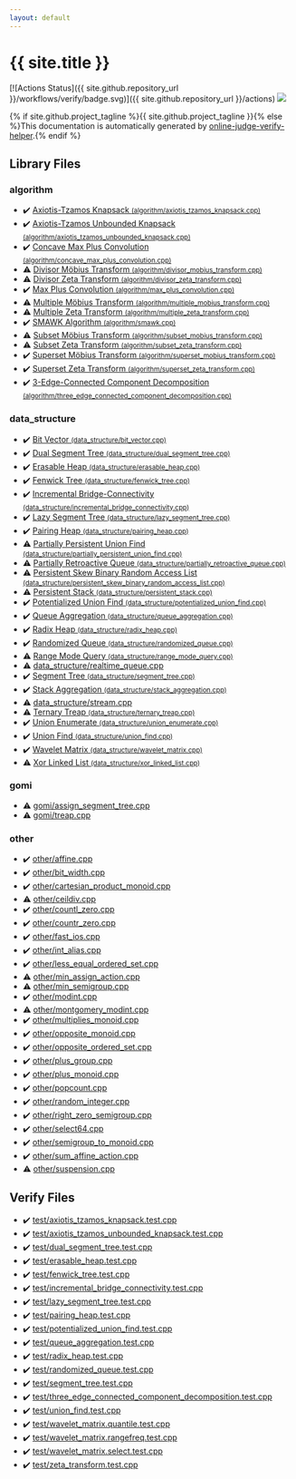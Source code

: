 ```yaml
---
layout: default
---
```


<!-- mathjax config similar to math.stackexchange -->
<script type="text/javascript" async
  src="https://cdnjs.cloudflare.com/ajax/libs/mathjax/2.7.5/MathJax.js?config=TeX-MML-AM_CHTML">
</script>
<script type="text/x-mathjax-config">
  MathJax.Hub.Config({
    TeX: { equationNumbers: { autoNumber: "AMS" }},
    tex2jax: {
      inlineMath: [ ['$','$'] ],
      processEscapes: true
    },
    "HTML-CSS": { matchFontHeight: false },
    displayAlign: "left",
    displayIndent: "2em"
  });
</script>

<script type="text/javascript" src="https://cdnjs.cloudflare.com/ajax/libs/jquery/3.4.1/jquery.min.js"></script>
<script src="https://cdn.jsdelivr.net/npm/jquery-balloon-js@1.1.2/jquery.balloon.min.js" integrity="sha256-ZEYs9VrgAeNuPvs15E39OsyOJaIkXEEt10fzxJ20+2I=" crossorigin="anonymous"></script>
<script type="text/javascript" src="assets/js/copy-button.js"></script>
<link rel="stylesheet" href="assets/css/copy-button.css" />


# {{ site.title }}

[![Actions Status]({{ site.github.repository_url }}/workflows/verify/badge.svg)]({{ site.github.repository_url }}/actions)
<a href="{{ site.github.repository_url }}"><img src="https://img.shields.io/github/last-commit/{{ site.github.owner_name }}/{{ site.github.repository_name }}" /></a>

{% if site.github.project_tagline %}{{ site.github.project_tagline }}{% else %}This documentation is automatically generated by <a href="https://github.com/kmyk/online-judge-verify-helper">online-judge-verify-helper</a>.{% endif %}

## Library Files

<div id="ed469618898d75b149e5c7c4b6a1c415"></div>

### algorithm

* :heavy_check_mark: <a href="library/algorithm/axiotis_tzamos_knapsack.cpp.html">Axiotis-Tzamos Knapsack <small>(algorithm/axiotis_tzamos_knapsack.cpp)</small></a>
* :heavy_check_mark: <a href="library/algorithm/axiotis_tzamos_unbounded_knapsack.cpp.html">Axiotis-Tzamos Unbounded Knapsack <small>(algorithm/axiotis_tzamos_unbounded_knapsack.cpp)</small></a>
* :heavy_check_mark: <a href="library/algorithm/concave_max_plus_convolution.cpp.html">Concave Max Plus Convolution <small>(algorithm/concave_max_plus_convolution.cpp)</small></a>
* :warning: <a href="library/algorithm/divisor_mobius_transform.cpp.html">Divisor Möbius Transform <small>(algorithm/divisor_mobius_transform.cpp)</small></a>
* :warning: <a href="library/algorithm/divisor_zeta_transform.cpp.html">Divisor Zeta Transform <small>(algorithm/divisor_zeta_transform.cpp)</small></a>
* :heavy_check_mark: <a href="library/algorithm/max_plus_convolution.cpp.html">Max Plus Convolution <small>(algorithm/max_plus_convolution.cpp)</small></a>
* :warning: <a href="library/algorithm/multiple_mobius_transform.cpp.html">Multiple Möbius Transform <small>(algorithm/multiple_mobius_transform.cpp)</small></a>
* :warning: <a href="library/algorithm/multiple_zeta_transform.cpp.html">Multiple Zeta Transform <small>(algorithm/multiple_zeta_transform.cpp)</small></a>
* :heavy_check_mark: <a href="library/algorithm/smawk.cpp.html">SMAWK Algorithm <small>(algorithm/smawk.cpp)</small></a>
* :warning: <a href="library/algorithm/subset_mobius_transform.cpp.html">Subset Möbius Transform <small>(algorithm/subset_mobius_transform.cpp)</small></a>
* :warning: <a href="library/algorithm/subset_zeta_transform.cpp.html">Subset Zeta Transform <small>(algorithm/subset_zeta_transform.cpp)</small></a>
* :heavy_check_mark: <a href="library/algorithm/superset_mobius_transform.cpp.html">Superset Möbius Transform <small>(algorithm/superset_mobius_transform.cpp)</small></a>
* :heavy_check_mark: <a href="library/algorithm/superset_zeta_transform.cpp.html">Superset Zeta Transform <small>(algorithm/superset_zeta_transform.cpp)</small></a>
* :heavy_check_mark: <a href="library/algorithm/three_edge_connected_component_decomposition.cpp.html">3-Edge-Connected Component Decomposition <small>(algorithm/three_edge_connected_component_decomposition.cpp)</small></a>


<div id="c8f6850ec2ec3fb32f203c1f4e3c2fd2"></div>

### data_structure

* :heavy_check_mark: <a href="library/data_structure/bit_vector.cpp.html">Bit Vector <small>(data_structure/bit_vector.cpp)</small></a>
* :heavy_check_mark: <a href="library/data_structure/dual_segment_tree.cpp.html">Dual Segment Tree <small>(data_structure/dual_segment_tree.cpp)</small></a>
* :heavy_check_mark: <a href="library/data_structure/erasable_heap.cpp.html">Erasable Heap <small>(data_structure/erasable_heap.cpp)</small></a>
* :heavy_check_mark: <a href="library/data_structure/fenwick_tree.cpp.html">Fenwick Tree <small>(data_structure/fenwick_tree.cpp)</small></a>
* :heavy_check_mark: <a href="library/data_structure/incremental_bridge_connectivity.cpp.html">Incremental Bridge-Connectivity <small>(data_structure/incremental_bridge_connectivity.cpp)</small></a>
* :heavy_check_mark: <a href="library/data_structure/lazy_segment_tree.cpp.html">Lazy Segment Tree <small>(data_structure/lazy_segment_tree.cpp)</small></a>
* :heavy_check_mark: <a href="library/data_structure/pairing_heap.cpp.html">Pairing Heap <small>(data_structure/pairing_heap.cpp)</small></a>
* :warning: <a href="library/data_structure/partially_persistent_union_find.cpp.html">Partially Persistent Union Find <small>(data_structure/partially_persistent_union_find.cpp)</small></a>
* :warning: <a href="library/data_structure/partially_retroactive_queue.cpp.html">Partially Retroactive Queue <small>(data_structure/partially_retroactive_queue.cpp)</small></a>
* :warning: <a href="library/data_structure/persistent_skew_binary_random_access_list.cpp.html">Persistent Skew Binary Random Access List <small>(data_structure/persistent_skew_binary_random_access_list.cpp)</small></a>
* :warning: <a href="library/data_structure/persistent_stack.cpp.html">Persistent Stack <small>(data_structure/persistent_stack.cpp)</small></a>
* :heavy_check_mark: <a href="library/data_structure/potentialized_union_find.cpp.html">Potentialized Union Find <small>(data_structure/potentialized_union_find.cpp)</small></a>
* :heavy_check_mark: <a href="library/data_structure/queue_aggregation.cpp.html">Queue Aggregation <small>(data_structure/queue_aggregation.cpp)</small></a>
* :heavy_check_mark: <a href="library/data_structure/radix_heap.cpp.html">Radix Heap <small>(data_structure/radix_heap.cpp)</small></a>
* :heavy_check_mark: <a href="library/data_structure/randomized_queue.cpp.html">Randomized Queue <small>(data_structure/randomized_queue.cpp)</small></a>
* :warning: <a href="library/data_structure/range_mode_query.cpp.html">Range Mode Query <small>(data_structure/range_mode_query.cpp)</small></a>
* :warning: <a href="library/data_structure/realtime_queue.cpp.html">data_structure/realtime_queue.cpp</a>
* :heavy_check_mark: <a href="library/data_structure/segment_tree.cpp.html">Segment Tree <small>(data_structure/segment_tree.cpp)</small></a>
* :heavy_check_mark: <a href="library/data_structure/stack_aggregation.cpp.html">Stack Aggregation <small>(data_structure/stack_aggregation.cpp)</small></a>
* :warning: <a href="library/data_structure/stream.cpp.html">data_structure/stream.cpp</a>
* :warning: <a href="library/data_structure/ternary_treap.cpp.html">Ternary Treap <small>(data_structure/ternary_treap.cpp)</small></a>
* :heavy_check_mark: <a href="library/data_structure/union_enumerate.cpp.html">Union Enumerate <small>(data_structure/union_enumerate.cpp)</small></a>
* :heavy_check_mark: <a href="library/data_structure/union_find.cpp.html">Union Find <small>(data_structure/union_find.cpp)</small></a>
* :heavy_check_mark: <a href="library/data_structure/wavelet_matrix.cpp.html">Wavelet Matrix <small>(data_structure/wavelet_matrix.cpp)</small></a>
* :warning: <a href="library/data_structure/xor_linked_list.cpp.html">Xor Linked List <small>(data_structure/xor_linked_list.cpp)</small></a>


<div id="c25e426f9a94f83968c77e7d5480c159"></div>

### gomi

* :warning: <a href="library/gomi/assign_segment_tree.cpp.html">gomi/assign_segment_tree.cpp</a>
* :warning: <a href="library/gomi/treap.cpp.html">gomi/treap.cpp</a>


<div id="795f3202b17cb6bc3d4b771d8c6c9eaf"></div>

### other

* :heavy_check_mark: <a href="library/other/affine.cpp.html">other/affine.cpp</a>
* :heavy_check_mark: <a href="library/other/bit_width.cpp.html">other/bit_width.cpp</a>
* :heavy_check_mark: <a href="library/other/cartesian_product_monoid.cpp.html">other/cartesian_product_monoid.cpp</a>
* :warning: <a href="library/other/ceildiv.cpp.html">other/ceildiv.cpp</a>
* :heavy_check_mark: <a href="library/other/countl_zero.cpp.html">other/countl_zero.cpp</a>
* :heavy_check_mark: <a href="library/other/countr_zero.cpp.html">other/countr_zero.cpp</a>
* :heavy_check_mark: <a href="library/other/fast_ios.cpp.html">other/fast_ios.cpp</a>
* :heavy_check_mark: <a href="library/other/int_alias.cpp.html">other/int_alias.cpp</a>
* :heavy_check_mark: <a href="library/other/less_equal_ordered_set.cpp.html">other/less_equal_ordered_set.cpp</a>
* :warning: <a href="library/other/min_assign_action.cpp.html">other/min_assign_action.cpp</a>
* :warning: <a href="library/other/min_semigroup.cpp.html">other/min_semigroup.cpp</a>
* :heavy_check_mark: <a href="library/other/modint.cpp.html">other/modint.cpp</a>
* :warning: <a href="library/other/montgomery_modint.cpp.html">other/montgomery_modint.cpp</a>
* :heavy_check_mark: <a href="library/other/multiplies_monoid.cpp.html">other/multiplies_monoid.cpp</a>
* :heavy_check_mark: <a href="library/other/opposite_monoid.cpp.html">other/opposite_monoid.cpp</a>
* :heavy_check_mark: <a href="library/other/opposite_ordered_set.cpp.html">other/opposite_ordered_set.cpp</a>
* :heavy_check_mark: <a href="library/other/plus_group.cpp.html">other/plus_group.cpp</a>
* :heavy_check_mark: <a href="library/other/plus_monoid.cpp.html">other/plus_monoid.cpp</a>
* :heavy_check_mark: <a href="library/other/popcount.cpp.html">other/popcount.cpp</a>
* :heavy_check_mark: <a href="library/other/random_integer.cpp.html">other/random_integer.cpp</a>
* :heavy_check_mark: <a href="library/other/right_zero_semigroup.cpp.html">other/right_zero_semigroup.cpp</a>
* :heavy_check_mark: <a href="library/other/select64.cpp.html">other/select64.cpp</a>
* :heavy_check_mark: <a href="library/other/semigroup_to_monoid.cpp.html">other/semigroup_to_monoid.cpp</a>
* :heavy_check_mark: <a href="library/other/sum_affine_action.cpp.html">other/sum_affine_action.cpp</a>
* :warning: <a href="library/other/suspension.cpp.html">other/suspension.cpp</a>


## Verify Files

* :heavy_check_mark: <a href="verify/test/axiotis_tzamos_knapsack.test.cpp.html">test/axiotis_tzamos_knapsack.test.cpp</a>
* :heavy_check_mark: <a href="verify/test/axiotis_tzamos_unbounded_knapsack.test.cpp.html">test/axiotis_tzamos_unbounded_knapsack.test.cpp</a>
* :heavy_check_mark: <a href="verify/test/dual_segment_tree.test.cpp.html">test/dual_segment_tree.test.cpp</a>
* :heavy_check_mark: <a href="verify/test/erasable_heap.test.cpp.html">test/erasable_heap.test.cpp</a>
* :heavy_check_mark: <a href="verify/test/fenwick_tree.test.cpp.html">test/fenwick_tree.test.cpp</a>
* :heavy_check_mark: <a href="verify/test/incremental_bridge_connectivity.test.cpp.html">test/incremental_bridge_connectivity.test.cpp</a>
* :heavy_check_mark: <a href="verify/test/lazy_segment_tree.test.cpp.html">test/lazy_segment_tree.test.cpp</a>
* :heavy_check_mark: <a href="verify/test/pairing_heap.test.cpp.html">test/pairing_heap.test.cpp</a>
* :heavy_check_mark: <a href="verify/test/potentialized_union_find.test.cpp.html">test/potentialized_union_find.test.cpp</a>
* :heavy_check_mark: <a href="verify/test/queue_aggregation.test.cpp.html">test/queue_aggregation.test.cpp</a>
* :heavy_check_mark: <a href="verify/test/radix_heap.test.cpp.html">test/radix_heap.test.cpp</a>
* :heavy_check_mark: <a href="verify/test/randomized_queue.test.cpp.html">test/randomized_queue.test.cpp</a>
* :heavy_check_mark: <a href="verify/test/segment_tree.test.cpp.html">test/segment_tree.test.cpp</a>
* :heavy_check_mark: <a href="verify/test/three_edge_connected_component_decomposition.test.cpp.html">test/three_edge_connected_component_decomposition.test.cpp</a>
* :heavy_check_mark: <a href="verify/test/union_find.test.cpp.html">test/union_find.test.cpp</a>
* :heavy_check_mark: <a href="verify/test/wavelet_matrix.quantile.test.cpp.html">test/wavelet_matrix.quantile.test.cpp</a>
* :heavy_check_mark: <a href="verify/test/wavelet_matrix.rangefreq.test.cpp.html">test/wavelet_matrix.rangefreq.test.cpp</a>
* :heavy_check_mark: <a href="verify/test/wavelet_matrix.select.test.cpp.html">test/wavelet_matrix.select.test.cpp</a>
* :heavy_check_mark: <a href="verify/test/zeta_transform.test.cpp.html">test/zeta_transform.test.cpp</a>


